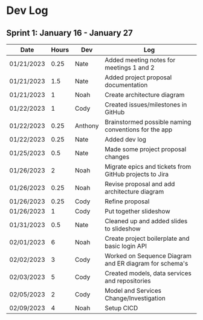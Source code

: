 # Dev Log

## Sprint 1: January 16 - January 27

| Date       | Hours | Dev     | Log                                                                 |
|------------|-------|---------|---------------------------------------------------------------------|
| 01/21/2023 | 0.25  | Nate    | Added meeting notes for meetings 1 and 2                            |
| 01/21/2023 | 1.5   | Nate    | Added project proposal documentation                                |
| 01/21/2023 | 1     | Noah    | Create architecture diagram                                         |
| 01/22/2023 | 1     | Cody    | Created issues/milestones in GitHub                                 |
| 01/22/2023 | 0.25  | Anthony | Brainstormed possible naming conventions for the app                |
| 01/22/2023 | 0.25  | Nate    | Added dev log                                                       |
| 01/25/2023 | 0.5   | Nate    | Made some project proposal changes                                  |
| 01/26/2023 | 2     | Noah    | Migrate epics and tickets from GitHub projects to Jira              |
| 01/26/2023 | 0.25  | Noah    | Revise proposal and add architecture diagram                        |
| 01/26/2023 | 0.25  | Cody    | Refine proposal                                                     |
| 01/26/2023 | 1     | Cody    | Put together slideshow                                              |
| 01/31/2023 | 0.5   | Nate    | Cleaned up and added slides to slideshow                            |
| 02/01/2023 | 6     | Noah    | Create project boilerplate and basic login API                      |
| 02/02/2023 | 3     | Cody    | Worked on Sequence Diagram and ER diagram for schema's              |
| 02/03/2023 | 5     | Cody    | Created models, data services and repositories                      |
| 02/05/2023 | 2     | Cody    | Model and Services Change/Investigation                             |
| 02/09/2023 | 4     | Noah    | Setup CICD                                                          |
